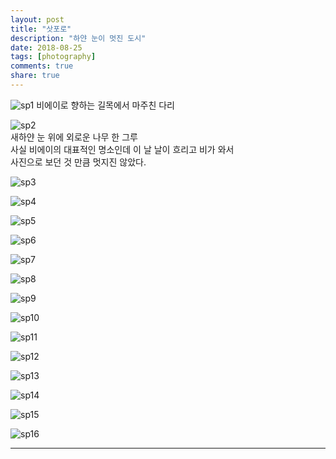 ```yaml
---
layout: post
title: "삿포로"
description: "하얀 눈이 멋진 도시"
date: 2018-08-25
tags: [photography]
comments: true
share: true
---
```


![sp1](/images/photo-sapporo/sp1.png)
비에이로 향하는 길목에서 마주친 다리  

![sp2](/images/photo-sapporo/sp2.png)  
새하얀 눈 위에 외로운 나무 한 그루  
사실 비에이의 대표적인 명소인데 이 날 날이 흐리고 비가 와서  
사진으로 보던 것 만큼 멋지진 않았다.

![sp3](/images/photo-sapporo/sp3.png)  

![sp4](/images/photo-sapporo/sp4.png)  

![sp5](/images/photo-sapporo/sp5.png)  

![sp6](/images/photo-sapporo/sp6.png)  

![sp7](/images/photo-sapporo/sp7.png)  

![sp8](/images/photopngsapporo/sp8.png)  

![sp9](/images/photo-sapporo/sp9.png)  

![sp10](/images/photo-sapporo/sp10.png)  

![sp11](/images/photo-sapporo/sp11.png)  

![sp12](/images/photo-sapporo/sp12.png)  

![sp13](/images/photo-sapporo/sp13.png)  

![sp14](/images/photo-sapporo/sp14.png)  

![sp15](/images/photo-sapporo/sp15.png)  

![sp16](/images/photo-sapporo/sp16.png)  




---
